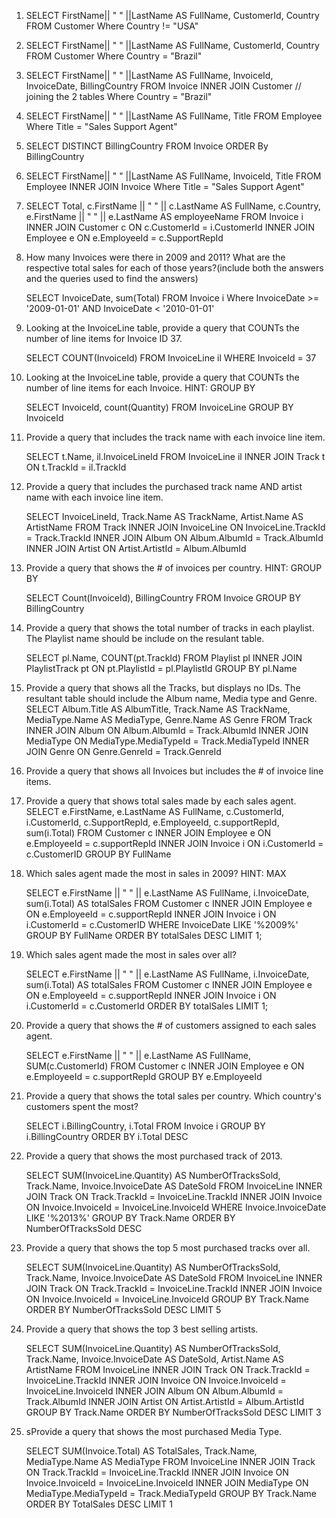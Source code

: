 1. 	SELECT FirstName|| " " ||LastName AS FullName, CustomerId, Country
	FROM Customer
	Where Country != "USA"

2. 	SELECT FirstName|| " " ||LastName AS FullName, CustomerId, Country
	FROM Customer
	Where Country = "Brazil"

3. 	SELECT FirstName|| " " ||LastName AS FullName, InvoiceId, InvoiceDate, 	BillingCountry
	FROM Invoice
	INNER JOIN Customer // joining the 2 tables
	Where Country = "Brazil"

4. 	SELECT FirstName|| " " ||LastName AS FullName, Title
	FROM Employee
	Where Title = "Sales Support Agent"

5. 	SELECT DISTINCT BillingCountry
	FROM Invoice
	ORDER By BillingCountry

6.	SELECT FirstName|| " " ||LastName AS FullName, InvoiceId, Title
	FROM Employee
	INNER JOIN Invoice
	Where Title = "Sales Support Agent"

7. SELECT Total, c.FirstName || " " || c.LastName AS FullName, c.Country,   e.FirstName || " " || e.LastName AS employeeName
	FROM Invoice i
	INNER JOIN Customer  c ON c.CustomerId = i.CustomerId
    INNER JOIN Employee e ON e.EmployeeId = c.SupportRepId

 8. How many Invoices were there in 2009 and 2011? What are the respective total sales for each of those years?(include both the answers and the queries used to find the answers)

	SELECT InvoiceDate, sum(Total)
	FROM Invoice i
	Where InvoiceDate >= '2009-01-01' AND InvoiceDate < '2010-01-01' 

9. Looking at the InvoiceLine table, provide a query that COUNTs the number of line items for Invoice ID 37.

	SELECT COUNT(InvoiceId)
	FROM InvoiceLine il
	WHERE InvoiceId = 37

10. Looking at the InvoiceLine table, provide a query that COUNTs the number of line items for each Invoice. HINT: GROUP BY
	
	SELECT InvoiceId, count(Quantity) 
	FROM InvoiceLine 
	GROUP BY InvoiceId

11. Provide a query that includes the track name with each invoice line item.
	
	SELECT t.Name, il.InvoiceLineId
	FROM InvoiceLine il
	INNER JOIN Track t  ON  t.TrackId = il.TrackId


12. Provide a query that includes the purchased track name AND artist name with each invoice line item.
	
	SELECT InvoiceLineId, Track.Name AS TrackName, Artist.Name AS ArtistName
	FROM Track
	INNER JOIN InvoiceLine ON InvoiceLine.TrackId = Track.TrackId
	INNER JOIN Album ON Album.AlbumId = Track.AlbumId
	INNER JOIN Artist ON Artist.ArtistId = Album.AlbumId

13. Provide a query that shows the # of invoices per country. HINT: GROUP BY

	SELECT Count(InvoiceId), BillingCountry
	FROM Invoice
	GROUP BY BillingCountry

14. Provide a query that shows the total number of tracks in each playlist. The Playlist name should be include on the resulant table.

	SELECT pl.Name, COUNT(pt.TrackId)
	FROM Playlist pl
	INNER JOIN PlaylistTrack pt  ON  pt.PlaylistId = pl.PlaylistId
    GROUP BY pl.Name

15. Provide a query that shows all the Tracks, but displays no IDs. The resultant table should include the Album name, Media type and Genre.
	SELECT Album.Title AS AlbumTitle, Track.Name AS TrackName, MediaType.Name AS MediaType, Genre.Name AS Genre
	FROM Track
	INNER JOIN Album ON Album.AlbumId = Track.AlbumId
	INNER JOIN MediaType ON MediaType.MediaTypeId = Track.MediaTypeId
	INNER JOIN Genre ON Genre.GenreId = Track.GenreId

16. Provide a query that shows all Invoices but includes the # of invoice line items.

17. Provide a query that shows total sales made by each sales agent.
	SELECT e.FirstName, e.LastName AS FullName, c.CustomerId, i.CustomerId, c.SupportRepId, e.EmployeeId, c.supportRepId, sum(i.Total)
    FROM Customer c
    INNER JOIN Employee e ON e.EmployeeId = c.supportRepId
    INNER JOIN Invoice i ON i.CustomerId = c.CustomerID
	GROUP BY FullName

18. Which sales agent made the most in sales in 2009? HINT: MAX

	SELECT e.FirstName || " " || e.LastName AS FullName, i.InvoiceDate, sum(i.Total) AS totalSales
    FROM Customer c
    INNER JOIN Employee e ON e.EmployeeId = c.supportRepId
    INNER JOIN Invoice i ON i.CustomerId = c.CustomerID
    WHERE InvoiceDate LIKE '%2009%'
	GROUP BY FullName
	ORDER BY totalSales
	DESC LIMIT 1;

19. Which sales agent made the most in sales over all?

	SELECT e.FirstName || " " || e.LastName AS FullName, i.InvoiceDate, sum(i.Total) AS totalSales
    FROM Customer c
    INNER JOIN Employee e ON e.EmployeeId = c.supportRepId
    INNER JOIN Invoice i ON i.CustomerId = c.CustomerId
	ORDER BY totalSales
    LIMIT 1;

20. Provide a query that shows the # of customers assigned to each sales agent.

	SELECT e.FirstName || " " || e.LastName AS FullName, SUM(c.CustomerId)
    FROM Customer c
    INNER JOIN Employee e ON e.EmployeeId = c.supportRepId
    GROUP BY e.EmployeeId

21. Provide a query that shows the total sales per country. Which country's customers spent the most?

	SELECT i.BillingCountry, i.Total
	FROM Invoice i
	GROUP BY i.BillingCountry
	ORDER BY i.Total
	DESC

22. Provide a query that shows the most purchased track of 2013.

	SELECT SUM(InvoiceLine.Quantity) AS NumberOfTracksSold, Track.Name, Invoice.InvoiceDate AS DateSold
	FROM InvoiceLine
	INNER JOIN Track ON Track.TrackId = InvoiceLine.TrackId
	INNER JOIN Invoice ON Invoice.InvoiceId = InvoiceLine.InvoiceId
	WHERE Invoice.InvoiceDate LIKE '%2013%'
	GROUP BY Track.Name
	ORDER BY NumberOfTracksSold DESC

23. Provide a query that shows the top 5 most purchased tracks over all.
	
	SELECT SUM(InvoiceLine.Quantity) AS NumberOfTracksSold, Track.Name, Invoice.InvoiceDate AS DateSold
	FROM InvoiceLine
	INNER JOIN Track ON Track.TrackId = InvoiceLine.TrackId
	INNER JOIN Invoice ON Invoice.InvoiceId = InvoiceLine.InvoiceId
	GROUP BY Track.Name
	ORDER BY NumberOfTracksSold DESC
	LIMIT 5

24. Provide a query that shows the top 3 best selling artists.
	
	SELECT SUM(InvoiceLine.Quantity) AS NumberOfTracksSold, Track.Name, Invoice.InvoiceDate AS DateSold, Artist.Name AS ArtistName
	FROM InvoiceLine
	INNER JOIN Track ON Track.TrackId = InvoiceLine.TrackId
	INNER JOIN Invoice ON Invoice.InvoiceId = InvoiceLine.InvoiceId
	INNER JOIN Album ON Album.AlbumId = Track.AlbumId
	INNER JOIN Artist ON Artist.ArtistId = Album.ArtistId
	GROUP BY Track.Name
	ORDER BY NumberOfTracksSold DESC
	LIMIT 3

25. sProvide a query that shows the most purchased Media Type.
	
	SELECT SUM(Invoice.Total) AS TotalSales, Track.Name, MediaType.Name AS MediaType
	FROM InvoiceLine
	INNER JOIN Track ON Track.TrackId = InvoiceLine.TrackId
	INNER JOIN Invoice ON Invoice.InvoiceId = InvoiceLine.InvoiceId
	INNER JOIN MediaType ON MediaType.MediaTypeId = Track.MediaTypeId
	GROUP BY Track.Name
	ORDER BY TotalSales DESC
	LIMIT 1